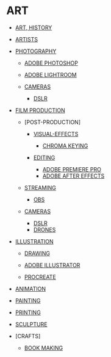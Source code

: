 # ART

- [ART, HISTORY]()

- [ARTISTS]()

- [PHOTOGRAPHY]()

    - [ADOBE PHOTOSHOP]()
    - [ADOBE LIGHTROOM]()

    - [CAMERAS]()
        - [DSLR]()

- [FILM PRODUCTION]()


    - [POST-PRODUCTION]

        - [VISUAL-EFFECTS]()
            - [CHROMA KEYING]() <!-- Green Screen -->

        - [EDITING]()

            - [ADOBE PREMIERE PRO]()
            - [ADOBE AFTER EFFECTS]()

    - [STREAMING]()

        - [OBS]()

    - [CAMERAS]()
        - [DSLR]()
        - [DRONES]()

- [ILLUSTRATION]()

    - [DRAWING]()

    - [ADOBE ILLUSTRATOR]()
    - [PROCREATE]()

- [ANIMATION]()

- [PAINTING]()
- [PRINTING]()

- [SCULPTURE]()

- [CRAFTS]

    - [BOOK MAKING]()